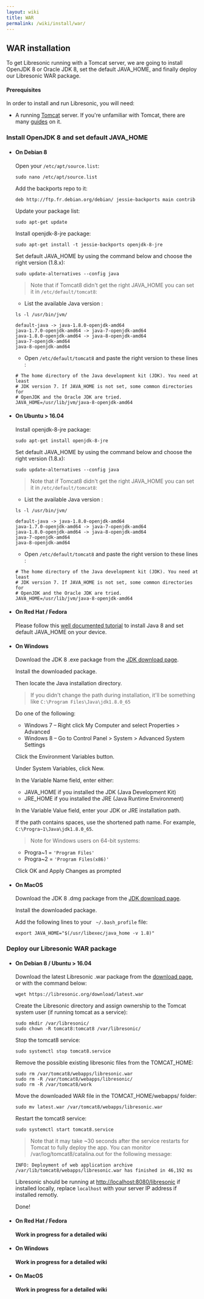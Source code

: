 ```yaml
---
layout: wiki
title: WAR
permalink: /wiki/install/war/
---
```

## WAR installation

To get Libresonic running with a Tomcat server, we are going to install OpenJDK 8 or Oracle JDK 8, set the default JAVA_HOME, and finally deploy our Libresonic WAR package.

#### Prerequisites

In order to install and run Libresonic, you will need:
* A running [Tomcat](http://tomcat.apache.org/) server. If you're unfamiliar with Tomcat, there are many [guides](https://www.digitalocean.com/community/tags/java?q=How+to+install+tomcat8&type=tutorials) on it.

### Install OpenJDK 8 and set default JAVA_HOME

* #### On Debian 8

    Open your `/etc/apt/source.list`:

    ```
    sudo nano /etc/apt/source.list
    ```

    Add the backports repo to it:

    ```
    deb http://ftp.fr.debian.org/debian/ jessie-backports main contrib
    ```

    Update your package list:

    ```
    sudo apt-get update
    ```

    Install openjdk-8-jre package:

    ```
    sudo apt-get install -t jessie-backports openjdk-8-jre
    ```

    Set default JAVA_HOME by using the command below and choose the right version (1.8.x):

    ```
    sudo update-alternatives --config java
    ```
    > Note that if Tomcat8 didn't get the right JAVA_HOME you can set it in `/etc/default/tomcat8`:
    * List the available Java version :
    ```
    ls -l /usr/bin/jvm/
    ```
    ```
    default-java -> java-1.8.0-openjdk-amd64
    java-1.7.0-openjdk-amd64 -> java-7-openjdk-amd64
    java-1.8.0-openjdk-amd64 -> java-8-openjdk-amd64
    java-7-openjdk-amd64
    java-8-openjdk-amd64
    ```
    * Open `/etc/default/tomcat8` and paste the right version to these lines :
    ```
    # The home directory of the Java development kit (JDK). You need at least
    # JDK version 7. If JAVA_HOME is not set, some common directories for
    # OpenJDK and the Oracle JDK are tried.
    JAVA_HOME=/usr/lib/jvm/java-8-openjdk-amd64
    ```

* #### On Ubuntu > 16.04

    Install openjdk-8-jre package:

    ```
    sudo apt-get install openjdk-8-jre
    ```

    Set default JAVA_HOME by using the command below and choose the right version (1.8.x):

    ```
    sudo update-alternatives --config java
    ```
    > Note that if Tomcat8 didn't get the right JAVA_HOME you can set it in `/etc/default/tomcat8`:
    * List the available Java version :
    ```
    ls -l /usr/bin/jvm/
    ```
    ```
    default-java -> java-1.8.0-openjdk-amd64
    java-1.7.0-openjdk-amd64 -> java-7-openjdk-amd64
    java-1.8.0-openjdk-amd64 -> java-8-openjdk-amd64
    java-7-openjdk-amd64
    java-8-openjdk-amd64
    ```
    * Open `/etc/default/tomcat8` and paste the right version to these lines :
    ```
    # The home directory of the Java development kit (JDK). You need at least
    # JDK version 7. If JAVA_HOME is not set, some common directories for
    # OpenJDK and the Oracle JDK are tried.
    JAVA_HOME=/usr/lib/jvm/java-8-openjdk-amd64
    ```

* #### On Red Hat / Fedora

    Please follow this [well documented tutorial](https://www.digitalocean.com/community/tutorials/how-to-install-java-on-centos-and-fedora#install-oracle-java-8) to install Java 8  and set default JAVA_HOME on your device.


* #### On Windows

    Download the JDK 8 .exe package from the [JDK download page](http://www.oracle.com/technetwork/java/javase/downloads/jdk8-downloads-2133151.html).

    Install the downloaded package.

    Then locate the Java installation directory.
    >If you didn't change the path during installation, it'll be something like `C:\Program Files\Java\jdk1.8.0_65`

    Do one of the following:
    * Windows 7 – Right click My Computer and select Properties > Advanced
    * Windows 8 – Go to Control Panel > System > Advanced System Settings

    Click the Environment Variables button.

    Under System Variables, click New.

    In the Variable Name field, enter either:
    * JAVA_HOME if you installed the JDK (Java Development Kit)
    * JRE_HOME if you installed the JRE (Java Runtime Environment)

    In the Variable Value field, enter your JDK or JRE installation path.

    If the path contains spaces, use the shortened path name.
    For example, `C:\Progra~1\Java\jdk1.8.0_65`.
    >Note for Windows users on 64-bit systems:
    * Progra~1 = `'Program Files'`
    * Progra~2 = `'Program Files(x86)'`

    Click OK and Apply Changes as prompted

* #### On MacOS

    Download the JDK 8 .dmg package from the [JDK download page](http://www.oracle.com/technetwork/java/javase/downloads/jdk8-downloads-2133151.html).

    Install the downloaded package.

    Add the following lines to your ` ~/.bash_profile` file:

    ```
    export JAVA_HOME="$(/usr/libexec/java_home -v 1.8)"
    ```

### Deploy our Libresonic WAR package

* #### On Debian 8 / Ubuntu > 16.04

    Download the latest Libresonic .war package from the [download page](/download), or with the command below:

    ```
    wget https://libresonic.org/download/latest.war
    ```

    Create the Libresonic directory and assign ownership to the Tomcat system user (if running tomcat as a service):

    ```
    sudo mkdir /var/libresonic/
    sudo chown -R tomcat8:tomcat8 /var/libresonic/
    ```

    Stop the tomcat8 service:

    ```
    sudo systemctl stop tomcat8.service
    ```

    Remove the possible existing libresonic files from the TOMCAT_HOME:

    ```
    sudo rm /var/tomcat8/webapps/libresonic.war
    sudo rm -R /var/tomcat8/webapps/libresonic/
    sudo rm -R /var/tomcat8/work
    ```

    Move the downloaded WAR file in the TOMCAT_HOME/webapps/ folder:

    ```
    sudo mv latest.war /var/tomcat8/webapps/libresonic.war
    ```

    Restart the tomcat8 service:

    ```
    sudo systemctl start tomcat8.service
    ```

    > Note that it may take ~30 seconds after the service restarts for Tomcat to fully deploy the app. You can monitor /var/log/tomcat8/catalina.out for the following message:
    ```
    INFO: Deployment of web application archive /var/lib/tomcat8/webapps/libresonic.war has finished in 46,192 ms
    ```

    Libresonic should be running at [http://localhost:8080/libresonic](http://localhost:8080/libresonic) if installed locally, replace `localhost` with your server IP address if installed remotly.

    Done!

* #### On Red Hat / Fedora

    **Work in progress for a detailed wiki**

* #### On Windows

    **Work in progress for a detailed wiki**

* #### On MacOS

    **Work in progress for a detailed wiki**
